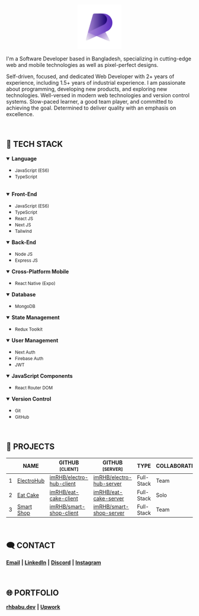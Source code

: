 <p align="center">
  <a href="https://www.rhbabu.dev" target="_blank">
    <img width="120rem" height="120rem" src="./assets/images/logo.png">
  </a>
</p>

I'm a Software Developer based in Bangladesh, specializing in cutting-edge web and mobile technologies as well as pixel-perfect designs.

Self-driven, focused, and dedicated Web Developer with 2+ years of experience, including 1.5+ years of industrial experience. I am passionate about programming, developing new products, and exploring new technologies. Well-versed in modern web technologies and version control systems. Slow-paced learner, a good team player, and committed to achieving the goal. Determined to deliver quality with an emphasis on excellence.

<br />

## 🚀 <b>TECH STACK</b>

<details open>
    <summary>
        <b>Language</b>
    </summary>

-   <small>JavaScript (ES6)</small>
    <br/>
-   <small>TypeScript</small>
<br/>
</details>

<details open>
    <summary>
        <b>Front-End</b>
    </summary>

-   <small>JavaScript (ES6)</small>
    <br/>
-   <small>TypeScript</small>
    <br/>
-   <small>React JS</small>
    <br/>
-   <small>Next JS</small>
    <br/>
-   <small>Tailwind</small>
</details>

<details open>
    <summary>
        <b>Back-End</b>
    </summary>

-   <small>Node JS</small>
    <br/>
-   <small>Express JS</small>
</details>

<details open>
    <summary>
        <b>Cross-Platform Mobile</b>
    </summary>

-   <small>React Native (Expo)</small>
</details>

<details open>
    <summary>
        <b>Database</b>
    </summary>

-   <small>MongoDB</small>
</details>

<details open>
    <summary>
        <b>State Management</b>
    </summary>

-   <small>Redux Toolkit</small>
</details>

<details open>
    <summary>
        <b>User Management</b>
    </summary>

-   <small>Next Auth</small>
    <br/>
-   <small>Firebase Auth</small>
    <br/>
-   <small>JWT</small>
</details>

<details open>
    <summary>
        <b>JavaScript Components</b>
    </summary>

-   <small>React Router DOM</small>
</details>

<details open>
    <summary>
        <b>Version Control</b>
    </summary>

-   <small>Git</small>
    <br/>
-   <small>GitHub</small>
</details>

<br/>

## 🧊 <b>PROJECTS</b>

|     | NAME                                           | GITHUB <small>[CLIENT]</small>                                          | GITHUB <small>[SERVER]</small>                                          | TYPE       | COLLABORATION |
| --- | ---------------------------------------------- | ----------------------------------------------------------------------- | ----------------------------------------------------------------------- | ---------- | ------------- |
| 1   | [ElectroHub](https://electro-hub-shop.web.app) | [imRHB/electro-hub-client](https://github.com/imRHB/electro-hub-client) | [imRHB/electro-hub-server](https://github.com/imRHB/electro-hub-server) | Full-Stack | Team          |
| 2   | [Eat Cake](https://eat-cake-shop.web.app/)     | [imRHB/eat-cake-client](https://github.com/imRHB/eat-cake-client)       | [imRHB/eat-cake-server](https://github.com/imRHB/eat-cake-server)       | Full-Stack | Solo          |
| 3   | [Smart Shop](https://smart-shop-pos.web.app/)  | [imRHB/smart-shop-client](https://github.com/imRHB/smart-shop-client)   | [imRHB/smart-shop-server](https://github.com/imRHB/smart-shop-server)   | Full-Stack | Team          |

<br/>

## 🗨️ <b>CONTACT</b>

[<b>Email</b>](mailto:hello@rhbabu.dev) <b>|</b> [<b>LinkedIn</b>](https://www.linkedin.com/in/imRHB) <b>|</b> [<b>Discord</b>](https://discord.com/users/543524582662078464) <b>|</b> [<b>Instagram</b>](https://www.instagram.com/imprantu)

<br/>

## 🌐 <b>PORTFOLIO</b>

[<b>rhbabu.dev</b>](https://www.rhbabu.dev/) <b>|</b> [<b>Upwork</b>](https://www.upwork.com/freelancers/~0192f3e567e50f683b)

<br/>
